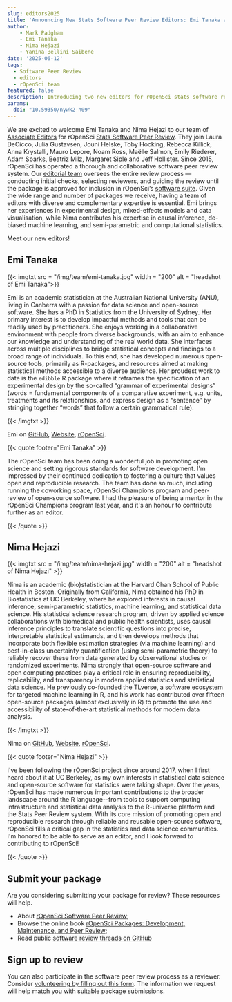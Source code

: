 ```yaml
---
slug: editors2025
title: 'Announcing New Stats Software Peer Review Editors: Emi Tanaka and Nima Hejazi'
author:
    - Mark Padgham
    - Emi Tanaka
    - Nima Hejazi
    - Yanina Bellini Saibene
date: '2025-06-12'
tags:
  - Software Peer Review
  - editors
  - rOpenSci team
featured: false
description: Introducing two new editors for rOpenSci stats software review
params:
  doi: "10.59350/nywk2-h09"
---
```

We are excited to welcome Emi Tanaka and Nima Hejazi to our team of [Associate Editors](/software-review/#editors) for rOpenSci [Stats Software Peer Review](/software-review/).
They join Laura DeCicco, Julia Gustavsen, Jouni Helske, Toby Hocking, Rebecca Killick, Anna Krystalli, Mauro Lepore, Noam Ross, Maëlle Salmon, Emily Riederer, Adam Sparks, Beatriz Milz, Margaret Siple and Jeff Hollister.
Since 2015, rOpenSci has operated a thorough and collaborative software peer review system.
Our [editorial team](https://devguide.ropensci.org/editorguide.html) oversees the entire review process — conducting initial checks, selecting reviewers, and guiding the review until the package is approved for inclusion in rOpenSci’s [software suite](https://ropensci.org/packages/).
Given the wide range and number of packages we receive, having a team of editors with diverse and complementary expertise is essential.
Emi brings her experiences in experimental design, mixed-effects models and data visualisation, while Nima contributes his expertise in causal inference, de-biased machine learning, and semi-parametric and computational statistics.

Meet our new editors!

## Emi Tanaka

{{< imgtxt src = "/img/team/emi-tanaka.jpg" width = "200" alt = "headshot of Emi Tanaka">}}

Emi is an academic statistician at the Australian National University (ANU), living in Canberra with a passion for data science and open-source software.
She has a PhD in Statistics from the University of Sydney. Her primary interest is to develop impactful methods and tools that can be readily used by practitioners. She enjoys working in a collaborative environment with people from diverse backgrounds, with an aim to enhance our knowledge and understanding of the real world data. She interfaces across multiple disciplines to bridge statistical concepts and findings to a broad range of individuals. To this end, she has developed numerous open-source tools, primarily as R-packages, and resources aimed at making statistical methods accessible to a diverse audience. Her proudest work to date is the `edibble` R package where it reframes the specification of an experimental design by the so-called “grammar of experimental designs” (words = fundamental components of a comparative experiment, e.g. units, treatments and its relationships, and express design as a “sentence” by stringing together “words” that follow a certain grammatical rule).

{{< /imgtxt >}}

Emi on [GitHub](https://github.com/emitanaka), [Website](https://emitanaka.org/), [rOpenSci](/author/emi-tanaka/).

{{< quote footer="Emi Tanaka" >}}

The rOpenSci team has been doing a wonderful job in promoting open science and setting rigorous standards for software development. I'm impressed by their continued dedication to fostering a culture that values open and reproducible research. The team has done so much, including running the coworking space, rOpenSci Champions program and peer-review of open-source software. I had the pleasure of being a mentor in the rOpenSci Champions program last year, and it's an honour to contribute further as an editor.

{{< /quote >}}

## Nima Hejazi

{{< imgtxt src = "/img/team/nima-hejazi.jpg" width = "200" alt = "headshot of Nima Hejazi" >}}

Nima is an academic (bio)statistician at the Harvard Chan School of Public
Health in Boston. Originally from California, Nima obtained his PhD in
Biostatistics at UC Berkeley, where he explored interests in causal inference,
semi-parametric statistics, machine learning, and statistical data science. His
statistical science research program, driven by applied science collaborations
with biomedical and public health scientists, uses causal inference principles
to translate scientific questions into precise, interpretable statistical
estimands, and then develops methods that incorporate both flexible estimation
strategies (via machine learning) and best-in-class uncertainty quantification
(using semi-parametric theory) to reliably recover these from data generated by
observational studies or randomized experiments. Nima strongly that open-source
software and open computing practices play a critical role in ensuring
reproducibility, replicability, and transparency in modern applied statistics
and statistical data science. He previously co-founded the TLverse, a software
ecosystem for targeted machine learning in R, and his work has contributed over
fifteen open-source packages (almost exclusively in R) to promote the use and
accessibility of state-of-the-art statistical methods for modern data analysis.

{{< /imgtxt >}}

Nima on [GitHub](https://github.com/nhejazi), [Website](https://nimahejazi.org), [rOpenSci](/author/nima-hejazi/).

{{< quote footer="Nima Hejazi" >}}

I've been following the rOpenSci project since around 2017, when I first heard
about it at UC Berkeley, as my own interests in statistical data science and
open-source software for statistics were taking shape. Over the years, rOpenSci
has made numerous important contributions to the broader landscape around the R
language--from tools to support computing infrastructure and statistical data
analysis to the R-universe platform and the Stats Peer Review system. With its
core mission of promoting open and reproducible research through reliable and
reusable open-source software, rOpenSci fills a critical gap in the statistics
and data science communities. I'm honored to be able to serve as an editor, and
I look forward to contributing to rOpenSci!

{{< /quote >}}

## Submit your package

Are you considering submitting your package for review? These resources will help.

- About [rOpenSci Software Peer Review](/software-review/);
- Browse the online book [rOpenSci Packages: Development, Maintenance, and Peer Review](https://devguide.ropensci.org/);
- Read public [software review threads on GitHub](https://github.com/ropensci/software-review/issues)

## Sign up to review

You can also participate in the software peer review process as a reviewer. Consider [volunteering by filling out this form](https://airtable.com/app8dssb6a7PG6Vwj/shrnfDI2S9uuyxtDw).  The information we request will help match you with suitable package submissions.
